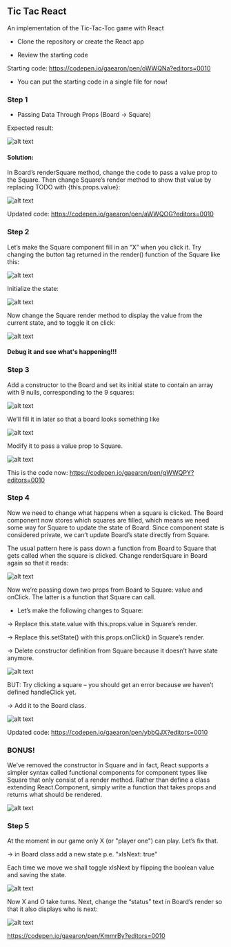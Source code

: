 ## Tic Tac React

An implementation of the Tic-Tac-Toc game with React

+ Clone the repository or create the React app

+ Review the starting code

Starting code: https://codepen.io/gaearon/pen/oWWQNa?editors=0010

+ You can put the starting code in a single file for now!

### Step 1

+ Passing Data Through Props (Board -> Square)

Expected result:

![alt text](result_step1.png)

#### Solution:

In Board’s renderSquare method, change the code to pass a value prop to the Square.
Then change Square’s render method to show that value by replacing TODO with {this.props.value}:

![alt text](solution1.png)

Updated code:
https://codepen.io/gaearon/pen/aWWQOG?editors=0010


### Step 2

Let’s make the Square component fill in an “X” when you click it. Try changing the button tag returned in the render() function of the Square like this:

![alt text](step2.png)

Initialize the state:

![alt text](step2a.png)

Now change the Square render method to display the value from the current state, and to toggle it on click:

![alt text](step2b.png)

#### Debug it and see what's happening!!!

### Step 3

Add a constructor to the Board and set its initial state to contain an array with 9 nulls, corresponding to the 9 squares:

![alt text](step3.png)

We’ll fill it in later so that a board looks something like

![alt text](step3a.png)

Modify it to pass a value prop to Square.

![alt text](step3b.png)

This is the code now: https://codepen.io/gaearon/pen/gWWQPY?editors=0010

### Step 4

Now we need to change what happens when a square is clicked. The Board component now stores which squares are filled, which means we need some way for Square to update the state of Board. Since component state is considered private, we can’t update Board’s state directly from Square.

The usual pattern here is pass down a function from Board to Square that gets called when the square is clicked. Change renderSquare in Board again so that it reads:

![alt text](step3c.png)

Now we’re passing down two props from Board to Square: value and onClick. The latter is a function that Square can call. 

+ Let’s make the following changes to Square:

-> Replace this.state.value with this.props.value in Square’s render.

-> Replace this.setState() with this.props.onClick() in Square’s render.

-> Delete constructor definition from Square because it doesn’t have state anymore.

![alt text](step4.png)

BUT: Try clicking a square – you should get an error because we haven’t defined handleClick yet. 

-> Add it to the Board class.

![alt text](step4a.png)

Updated code: https://codepen.io/gaearon/pen/ybbQJX?editors=0010

### BONUS!

We’ve removed the constructor in Square and in fact, React supports a simpler syntax called functional components for component types like Square that only consist of a render method. Rather than define a class extending React.Component, simply write a function that takes props and returns what should be rendered.

![alt text](step4b.png)

### Step 5

At the moment in our game only X (or "player one") can play. Let’s fix that.

-> in Board class add a new state p.e. "xIsNext: true"

Each time we move we shall toggle xIsNext by flipping the boolean value and saving the state.

![alt text](step5.png)

Now X and O take turns. Next, change the “status” text in Board’s render so that it also displays who is next:

![alt text](step5b.png)

https://codepen.io/gaearon/pen/KmmrBy?editors=0010

